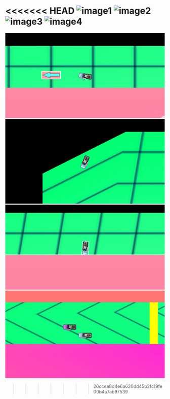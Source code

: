 <<<<<<< HEAD
![image1](https://bitbucket.org/ayong104/graphics-1-coursework/Screenshots/graphics1car.png)
![image2](https://bitbucket.org/ayong104/graphics-1-coursework/Screenshots/graphics1car2.png)
![image3](https://bitbucket.org/ayong104/graphics-1-coursework/Screenshots/graphics1car3.png)
![image4](https://bitbucket.org/ayong104/graphics-1-coursework/Screenshots/graphics1car4.png)
=======
![image1](Screenshots/graphics1car.png)
![image2](Screenshots/graphics1car2.png)
![image3](Screenshots/graphics1car3.png)
![image4](Screenshots/graphics1car4.png)
>>>>>>> 20ccea8d4e6a620dd45b2fc19fe00b4a7ab97539
